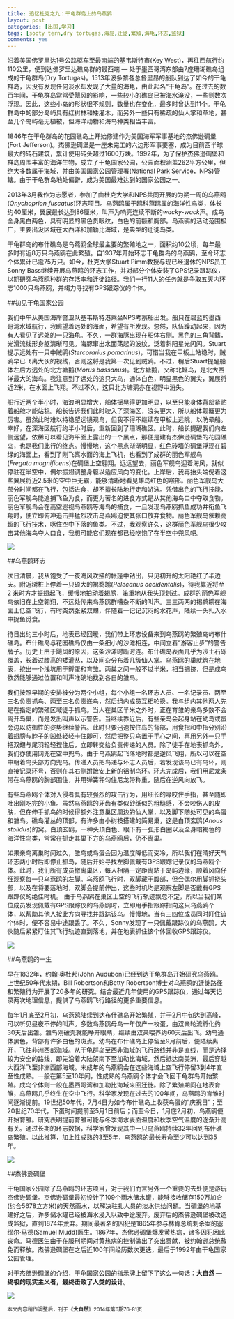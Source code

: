 ```yaml
---
title: 追忆杜克之九：干龟群岛上的乌燕鸥
layout: post
categories: [出国,学习]
tags: [sooty tern,dry tortugas,海岛,迁徙,繁殖,海龟,环志,监狱]
comments: yes
---
```


沿着美国佛罗里达1号公路驱车至最南端的基韦斯特市(Key West)，再往西航行约110公里，便到达佛罗里达礁岛群的最西端 — 处于墨西哥湾东部由7座珊瑚礁岛组成的干龟群岛(Dry Tortugas)。1513年波多黎各总督里昂的船队到达了如今的干龟群岛，因没有发现任何淡水却发现了大量的海龟，由此起名“干龟岛”。在过去的数百年间，干龟群岛常常受飓风的影响，一些较小的礁岛已被海水淹没，一些则数次浮现。因此，这些小岛的形状很不规则，数量也在变化，最多时曾达到11个。干龟群岛中的部分岛屿具有红树林和矮灌木，而另外一些只有稀疏的仙人掌和草地，甚至几个岛屿毫无植被，但海洋动物和海鸟种类相当丰富。

1846年在干龟群岛的花园礁岛上开始修建作为美国海军军事基地的杰佛逊碉堡(Fort Jefferson)。杰佛逊碉堡是一座未完工的六边形军事要塞，成为目前西半球最大的砖石建筑，累计使用砖头超过1600万块。1992年，为了保护杰佛逊碉堡和群岛周围丰富的海洋生物，成立了干龟国家公园，公园面积涵盖262平方公里，但绝大多数属于海域，并由美国国家公园管理署(National Park Service，NPS)管辖。由于干龟群岛地处偏僻，成为美国最难达到的国家公园之一。

2013年3月我作为志愿者，参加了由杜克大学和NPS共同开展的为期一周的乌燕鸥(*Onychoprion fuscatus*)环志项目。乌燕鸥属于鸥科燕鸥属的海洋性鸟类，体长约40厘米，翼展最长达到86厘米，叫声为响亮连续不断的*wacky-wack*声。成鸟全身黑白两色，具有明显的黑色贯眼纹，白色的前额和胸部。乌燕鸥的活动范围极广，主要出没区域在大西洋和加勒比海域，是典型的迁徙鸟类。

干龟群岛的布什礁岛是乌燕鸥全球最主要的繁殖地之一，面积约10公顷，每年最多时有近8万只乌燕鸥在此繁殖。自1937年开始环志干龟群岛的乌燕鸥，至今环志个体累计已逾75万只。如今，杜克大学Stuart Pimm教授与现已经退休的NPS员工Sonny Bass继续开展乌燕鸥的环志工作，并对部分个体安装了GPS记录跟踪仪，以期研究乌燕鸥种群的存活率和迁徙路径。我们一行11人的任务就是争取五天内环志1000只乌燕鸥，并竭力寻找有GPS跟踪仪的个体。

##初见干龟国家公园

我们中午从美国海岸警卫队基韦斯特港乘坐NPS考察船出发。船只在碧蓝的墨西哥湾水域航行，我眺望着远处的海面，希望有所发现。忽然，队伍躁动起来，因为有人看见了远处的一只海龟。不久，一群海豚出现在船体右侧。黑色的三角背鳍，光滑流线形身躯清晰可见。海豚窜出水面荡起的波纹，泛着斜阳星光闪闪。Stuart提示远处有一只中贼鸥(*Stercorarius pomarinus*)，可惜当我在甲板上站稳时，贼鸥早已飞离大伙的视线，否则这将是我第一次见到贼鸥。不过，稍后Stuart提醒船体左后方远处的北方塘鹅(*Morus bassanus*)。北方塘鹅，又称北鲣鸟，是北大西洋最大的海鸟。我注意到了远处的这只大鸟，通体白色，明显黑色的翼尖，翼展将近2米，在水面上飞翔。不过不久，这只北方塘鹅亦在视野中消失。

船行近两个半小时，海浪明显增大，船体摇晃得更加明显，以至只能身体背部紧贴着船舱才能站稳。船长告诉我们此时驶入了深海区，浪头更大，所以船体颠簸更为厉害。虽然此时难以持稳望远镜观鸟，但我不得不继续在甲板上远眺，以防晕船。幸好，在深海区航行约半小时后，重新回到了珊瑚礁区。此时，船长提醒我们向左侧远望，依稀可以看见海平面上露出的一个黑点，那便是建有杰佛逊碉堡的花园礁岛，也是我们此行的终点。慢慢地，这个黑点渐渐明显，红色砖墙的碉堡浮现在碧绿的海面上，看到了刚飞离水面的海上飞机，也看到了成群的丽色军舰鸟(*Fregata magnificens*)在碉堡上空翱翔。远远望去，丽色军舰鸟迎着海风，就似停驻在半空中，偶尔振翅调整身躯以适应风向的变化。上岸后，我再抬头端倪着这些翼展将近2.5米的空中巨无霸，能够清晰地看见雄鸟红色的喉部。丽色军舰鸟大部分时间都在飞行，包括进食，却不擅长陆地行走和游泳。凭借出色的飞行技能，丽色军舰鸟能追捕飞鱼为食，而更为著名的进食方式是从其他海鸟口中夺取食物。丽色军舰鸟会在高空巡视乌燕鸥等海鸟的捕食，一旦发现乌燕鸥抓鱼成功并衔鱼飞翔时，便立即俯冲追击并猛烈攻击乌燕鸥迫使其张口放弃食物。丽色军舰鸟依赖高超的飞行技术，啄住空中下落的鱼类。不过，我观察许久，这群丽色军舰鸟很少攻击其他海鸟夺人口食，我想可能它们现在都已经吃饱了在半空中兜风吧。

![](http://sixf.org/files/images/2014/11/fortjefferson.jpg)

##乌燕鸥环志

次日清晨，我从饱受了一夜海风吹拂的帐篷中钻出，只见初升的太阳艳红了半边天。附近树桩上停着一只硕大的褐鹈鹕(*Pelecanus occidentalis*)，待我靠近将至2 米时方才振翅起飞，缓慢地拍动着翅膀，笨重地从我头顶划过。成群的丽色军舰鸟依旧在上空翱翔，不远处传来乌燕鸥群嘈杂不断的叫声。三三两两的褐鹈鹕在海面上低空飞行，有时突然张紧双翅，伴随着一记记沉闷的水花声，陆续一头扎入水中捉鱼觅食。

待日出约三小时后，地表已经回暖，我们带上环志设备来到乌燕鸥的繁殖岛屿布什礁岛。布什礁岛与花园礁岛仅由一条细小的沙滩相连，中间立着“游客止步”的警告牌子。历史上由于飓风的原因，这条沙滩时断时连。布什礁岛表面几乎为沙土石砾覆盖，长着过膝高的矮灌丛，以及间杂分布着几簇仙人掌。乌燕鸥的巢就筑在地表，挖出一个浅坑用于孵蛋和育雏。两巢之间一般不过半米，相当拥挤，但是成鸟依然能够通过位置和叫声准确地找到各自的雏鸟。

我们按照早期的安排被分为两个小组，每个小组一名环志人员、一名记录员、两至三名负责抓鸟、两至三名负责递鸟，然后组内成员互相轮换。我与组内其他两人先是在指定的繁殖区域徒手抓鸟。当人在巢区半米之外时，正在育雏的亲鸟多数不会离开鸟巢，而是发出叫声以示警告。当继续靠近后，有些亲鸟会起身站在幼鸟或蛋旁边以防御性的姿势继续警告。此时只要迅速按住鸟的背部，用食指和中指分别沿着翅膀与脖子的凹处轻轻卡住即可，然后把整只鸟置于手心之间，再用另外一只手把双翅与尾羽轻轻捏住后，立即转交给负责传递的人员。除了徒手在地表抓鸟外，我们亦使用网兜在空中兜鸟。由于乌燕鸥起飞落地时都是逆风飞翔，所以可以在空中朝着鸟头部方向兜鸟。传递人员把鸟递与环志人员后，若发现该鸟已有鸟环，则直接记录环号，否则在其右侧跗蹠安上新的铝制鸟环。环志完成后，我们用尼龙条带在乌燕鸥的胸部围住，并用弹簧秤勾住尼龙带称重，随后在逆风向放飞。

有些乌燕鸥个体对入侵者具有较强烈的攻击行为，用细长的喙咬住手指，甚至随即吐出刚吃完的小鱼。虽然乌燕鸥的牙齿有类似砂纸似的粗糙感，不会咬伤人的皮肤，但在伸手抓鸟的时候得额外注意巢区周边的仙人掌，以及脚下随处可见的鸟蛋和雏鸟。礁岛灌丛的顶部，有许多由小树枝搭建的简易巢，这是白顶玄鸥(*Anous stolidus*)的窝。白顶玄鸥，一种头顶白色、眼下有一弧形白圈以及全身暗褐色的海洋性鸟类，常常在抓走其巢下方的乌燕鸥后，仍不离巢。

如果亲鸟离巢时间过久，雏鸟或鸟蛋会因为温度降低而受冷，所以我们在晴好天气环志两小时后即停止抓鸟，随后开始寻找左脚佩戴有GPS跟踪记录仪的乌燕鸥个体。此时，我们所有成员撤离巢区，每人相隔一定距离站于岛屿边缘，顺着风向仔细观察每一只乌燕鸥的左脚。乌燕鸥飞行时，双脚藏于腹部，但会偶尔用脚抓挠头部，以及在将要落地时，双脚会提前伸出，这些时机均是观察左脚是否戴有GPS跟踪仪的绝佳时机。 由于乌燕鸥在巢区上空的飞行轨迹飘忽不定，所以当我们某位成员发现佩戴有GPS跟踪仪的乌燕鸥时，立即用手指跟踪指向这只乌燕鸥个体，以帮助其他人按此方向寻找并跟踪该鸟。慢慢地，当有三四位成员同时盯住该个体时，便不容易中途跟丢了。不久，Sonny发现了一只佩戴跟踪仪的乌燕鸥，大伙随后紧紧盯住其飞行轨迹直到落地，并在地表抓住该个体回收GPS跟踪仪。 

![](http://sixf.org/files/images/2014/11/sooties.jpg)

##乌燕鸥的一生

早在1832年，约翰·奥杜邦(John Audubon)已经到达干龟群岛开始研究乌燕鸥。上世纪50年代末期，Bill Robertson和Betty Robertson博士对乌燕鸥的迁徙路径和繁殖行为开展了20多年的研究。结合最近几年使用的GPS跟踪仪，通过每天记录两次地理信息，提供了乌燕鸥飞行路径的更多重要信息。

每年1月底至2月初，乌燕鸥陆续到达布什礁岛开始繁殖，并于2月中旬达到高峰，可以听见昼夜不停的叫声。多数乌燕鸥母鸟一年仅产一枚蛋，由双亲轮流孵化约30天后出雏。雏鸟刚破壳就能睁开眼睛，继续由双亲喂养约60天后出飞。幼鸟通体黑色，背部有许多白色的斑点。幼鸟在布什礁岛上停留至9月前后，便陆续离开，飞往非洲西部海域。从干龟群岛至西非海域的飞行路线并非是直线，而是选择较为安全的路线，即先沿着大陆架南下至加勒比海域，然后抵达南美洲，最后穿越大西洋飞至非洲西部海域。未成年的乌燕鸥会在这些海域上空飞行停留3到4年直至性成熟。一般在第5至10年间，性成熟的乌燕鸥个体才会飞回干龟群岛开始繁殖。成鸟个体则一般在墨西哥湾和加勒比海域来回迁徙。除了繁殖期间在地表育雏，乌燕鸥几乎终生在空中飞行。科学家发现在过去的100年间，乌燕鸥的育雏时间逐渐提前。19世纪50年代，7月4日为如今布什礁岛上收获鸟蛋的“庆祝日”；至20世纪70年代，下蛋时间提前至5月1日前后；而至今日，1月底2月初，乌燕鸥便开始育雏。研究表明提前育雏可能与冬季海水表面温度和秋季空气温度的逐渐升高有关。通过长期的环志数据，科学家曾发现其中一只乌燕鸥持续32年回到布什礁岛繁殖。以此推算，加上性成熟的3至5年，乌燕鸥的最长寿命至少可以达到35年。

![](http://sixf.org/files/images/2014/11/sootyadult.jpg)

##杰佛逊碉堡

干龟国家公园除了乌燕鸥的环志项目，对于我们而言另外一个重要的去处便是游玩杰佛逊碉堡。杰佛逊碉堡最初设计了109个雨水储水罐，能够接收储存150万加仑(约合5678立方米)的天然雨水，以解决驻扎人员的淡水供给问题。当碉堡的地基建好之后，许多储水罐已经被海水浸入以致中途废弃。废弃后的杰佛逊碉堡被改造成监狱，直到1874年荒弃。期间最著名的囚犯是1865年参与林肯总统刺杀案的塞缪尔·马德(Samuel Mudd)医生。1867年，杰佛逊碉堡爆发黄热病，诸多囚犯因此丧命。马德医生由于在服刑期间对黄热病的控制做出了突出贡献，被约翰逊总统赦免而释放。杰佛逊碉堡在之后近100年间经历数次更迭，最后于1992年由干龟国家公园管理。

对于杰佛逊碉堡的介绍，干龟国家公园的指示牌上留下了这么一句话：**大自然 — 终极的现实主义者，最终击败了人类的设计**。

![](http://sixf.org/files/images/2014/11/fortjefferson1.jpg)

<small>本文内容稍作调整后，刊于《**大自然**》2014年第6期76-81页</small>